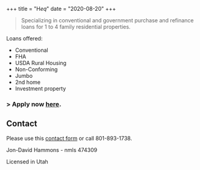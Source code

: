 +++
title = "H*eq*"
date = "2020-08-20"
+++

> Specializing in conventional and government purchase and refinance loans for 1 to 4 family residential properties. 

Loans offered:

* Conventional
* FHA
* USDA Rural Housing
* Non-Conforming
* Jumbo
* 2nd home
* Investment property

### > Apply now [here](https://www.blink.mortgage/app/signup/p/heqllc/jondavidhammons).

## Contact

Please use this [contact form](https://blinksmartform.mortgage/form/uwm-leads?loanOfficerID=T22GAJ82&broker=Q9F38CY9) or call 801-893-1738.

Jon-David Hammons - nmls 474309

Licensed in Utah